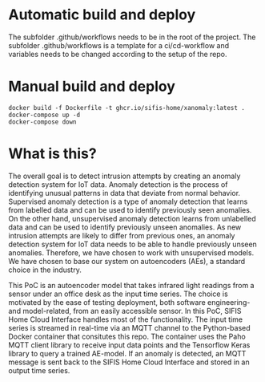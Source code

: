 # Automatic build and deploy
The subfolder .github/workflows needs to be in the root of the project. The subfolder .github/workflows is a template for a ci/cd-workflow and variables needs to be changed according to the setup of the repo.

# Manual build and deploy
```
docker build -f Dockerfile -t ghcr.io/sifis-home/xanomaly:latest .
docker-compose up -d
docker-compose down
```

# What is this?
The overall goal is to detect intrusion attempts by creating an anomaly detection system for IoT data. Anomaly detection is the process of identifying unusual patterns in data that deviate from normal behavior. Supervised anomaly detection is a type of anomaly detection that learns from labelled data and can be used to identify previously seen anomalies. On the other hand, unsupervised anomaly detection learns from unlabelled data and can be used to identify previously unseen anomalies. As new intrusion attempts are likely to differ from previous ones, an anomaly detection system for IoT data needs to be able to handle previously unseen anomalies. Therefore, we have chosen to work with unsupervised models. We have chosen to base our system on autoencoders (AEs), a standard choice in the industry.

This PoC is an autoencoder model that takes infrared light readings from a sensor under an office desk as the input time series. The choice is motivated by the ease of testing deployment, both software engineering- and model-related, from an easily accessible sensor. In this PoC, SIFIS Home Cloud Interface handles most of the functionality. The input time series is streamed in real-time via an MQTT channel to the Python-based Docker container that consitutes this repo. The container uses the Paho MQTT client library to receive input data points and the Tensorflow Keras library to query a trained AE-model. If an anomaly is detected, an MQTT message is sent back to the SIFIS Home Cloud Interface and stored in an output time series.
